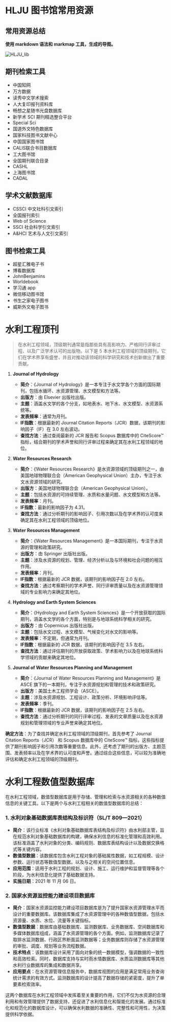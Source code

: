# HLJU 图书馆常用资源

## 常用资源总结

**使用 markdown 语法和 markmap 工具，生成的导图。**

![HLJU_lib](https://s2.loli.net/2024/04/05/z3PyGTKIEU8sgkX.png)
## 期刊检索工具

- 中国知网
- 万方数据
- 读秀中文学术搜索
- 人大复印报刊资料库
- 畅想之星随书光盘数据库
- 新学术 SCI 期刊精选整合平台
- Special Sci
- 国道外文特色数据库
- 国家科技图书文献中心
- 中国国家图书馆
- CALIS联合书目数据库
- 工大图书馆
- 全国期刊联合目录
- CASHL
- 上海图书馆
- CADAL

## 学术文献数据库

- CSSCI 中文社科引文索引
- 全国报刊索引
- Web of Science
- SSCI 社会科学引文索引
- A&HCI 艺术与人文引文索引

## 图书检索工具

- 超星汇雅电子书
- 博看数据库
- JohnBenjamins
- Worldebook
- 学习通 app
- 微信移动图书馆
- 书生之家电子图书
- 威斯外文电子图书
# 水利工程顶刊

> 在水利工程领域，顶级期刊通常是指那些具有高影响力、严格同行评审过程、以及广泛学术认可的出版物。以下是 5 本水利工程领域的顶级期刊，它们在学术界享有盛誉，并且对推动该领域的科学研究和技术创新做出了重要贡献。

1. **Journal of Hydrology**
   - **简介**：《Journal of Hydrology》是一本专注于水文学各个方面的国际期刊，包括水循环、水资源管理、水文模型和方法等。
   - **出版方**：由 Elsevier 出版社出版。
   - **主题**：涵盖水文学的各个分支，如地表水、地下水、水文模型、水资源系统等。
   - **发表频率**：通常为月刊。
   - **IF指数**：根据最新的 Journal Citation Reports（JCR）数据，该期刊的影响因子（IF）在 3.0 左右波动。
   - **查找方法**：通过查阅最新的 JCR 报告和 Scopus 数据库中的 CiteScore™ 指标，结合期刊的学术声誉和同行评审过程来确定其在水利工程领域的地位。

2. **Water Resources Research**
   - **简介**：《Water Resources Research》是水资源领域的顶级期刊之一，由美国地球物理联合会（American Geophysical Union）主办，专注于水文水资源领域的研究。
   - **出版方**：美国地球物理联合会（American Geophysical Union）。
   - **主题**：包括水资源的可持续管理、水质和水量问题、水文模型和方法等。
   - **发表频率**：月刊。
   - **IF指数**：最新的影响因子为 4.31。
   - **查找方法**：通过分析期刊的影响因子、引用次数以及在学术界的认可度来确定其在水利工程领域的顶级地位。

3. **Water Resources Management**
   - **简介**：《Water Resources Management》是一本国际期刊，专注于水资源的管理和政策研究。
   - **出版方**：由 Springer 出版社出版。
   - **主题**：涉及水资源的规划、管理、经济分析以及与环境和社会问题的相互作用。
   - **发表频率**：月刊。
   - **IF指数**：根据最新的 JCR 数据，该期刊的影响因子在 2.0 左右。
   - **查找方法**：通过考察期刊的学术声誉、同行评审质量以及在水资源管理领域的专业影响力来确定其地位。

4. **Hydrology and Earth System Sciences**
   - **简介**：《Hydrology and Earth System Sciences》是一个开放获取的国际期刊，涵盖水文学的各个方面，特别是与地球系统科学相关的研究。
   - **出版方**：由 Copernicus 出版社出版。
   - **主题**：包括水文过程、水文模型、气候变化对水文的影响等。
   - **发表频率**：不定期，但通常为月刊。
   - **IF指数**：根据最新的 JCR 数据，该期刊的影响因子在 3.5 左右。
   - **查找方法**：通过评估期刊的开放获取政策、学术影响力以及在地球系统科学领域的贡献来确定其地位。

5. **Journal of Water Resources Planning and Management**
   - **简介**：《Journal of Water Resources Planning and Management》是 ASCE 旗下的一本期刊，专注于水资源规划和管理的技术和政策研究。
   - **出版方**：美国土木工程师学会（ASCE）。
   - **主题**：涉及水资源规划、工程设计、政策分析、环境影响评估等。
   - **发表频率**：季刊。
   - **IF指数**：根据最新的 JCR 数据，该期刊的影响因子在 2.5 左右。
   - **查找方法**：通过分析期刊的同行评审过程、发表的文章质量以及在水资源规划和管理领域的专业声誉来确定其地位。

**确定方法**：为了查找并确定水利工程领域的顶级期刊，首先参考了 Journal Citation Reports（JCR） 和 Scopus 数据库中的 CiteScore™ 指标，这些指标提供了期刊影响因子和引用次数等重要信息。此外，还考虑了期刊的出版方、主题范围、发表频率以及在学术界的认可度和声誉。通过综合这些信息，可以较为准确地评估和确定水利工程领域的顶级期刊。

# 水利工程数值型数据库

在水利工程领域，数值型数据库是用于存储、管理和检索与水资源相关的各种数值信息的关键工具。以下是两个与水利工程相关的数值型数据库的总结：

### 1. 水利对象基础数据库表结构及标识符（SL/T 809—2021）
- **简介**：该行业标准《水利对象基础数据库表结构及标识符》由水利部主管，旨在规范水利对象基础数据库的构建，确保水利信息的标准化管理和高效利用。该标准涵盖了水利对象的分类、编码规则、数据库表结构设计以及数据交换格式等关键内容。
- **数值型数据**：该数据库包含水利工程对象的基础属性数据，如工程规模、设计参数、运行状态等数值型数据，以及与之相关的空间位置信息。
- **应用范围**：适用于水利工程的规划、设计、施工、运行维护和监督管理等各个阶段，为水利信息化提供了基础数据支持。
- **实施日期**：2021 年 11 月 06 日。

### 2. 国家水资源监控能力建设项目数据库
- **简介**：国家水资源监控能力建设项目数据库是为了提升国家水资源管理水平而设计的重要数据库。该数据库集成了水资源管理中的各种数值型数据，包括水资源量、水质、水位、流量等关键指标。
- **数值型数据**：数据库由基础数据库、监测数据库、业务数据库、空间数据库和多媒体数据库组成，涵盖了水资源管理的各个方面。例如，监测数据库记录了取排水监测数据、行政区界断面监测数据等；业务数据库则存储了水资源管理的审批、调度、规划等业务流程数据。
- **技术特点**：该数据库设计采用了面向对象的统一数据模型，强调数据的一致性和高效检索。同时，数据库支持与实时雨水情数据库、水质监测数据库等其他水利行业数据库的集成和数据共享。
- **应用要点**：在水资源管理信息服务中，数据库视图的应用是满足常用业务查询统计需求的有效方式。监测数据库的设计提高了数据存储的紧密度，提升了单要素检索效率。

这两个数据库在水利工程领域中发挥着至关重要的作用，它们不仅为水资源的合理利用和有效管理提供了数据支持，还促进了水利信息化和智能化的发展。通过标准化和规范化的数据库设计，可以确保水利数据的准确性、完整性和可用性，为决策提供科学依据。